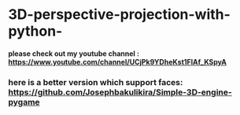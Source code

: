 # 3D-perspective-projection-with-python-

#### please check out my youtube channel : https://www.youtube.com/channel/UCjPk9YDheKst1FlAf_KSpyA

### here is a better version which support faces: https://github.com/Josephbakulikira/Simple-3D-engine-pygame
